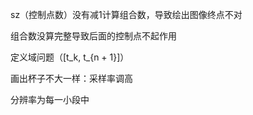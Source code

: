 sz（控制点数）没有减1计算组合数，导致绘出图像终点不对

组合数没算完整导致后面的控制点不起作用

定义域问题（[t_k, t_{n + 1}]）

画出杯子不大一样：采样率调高

分辨率为每一小段中